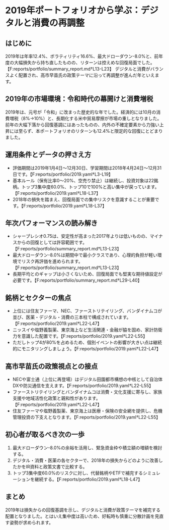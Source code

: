 # 2019年ポートフォリオから学ぶ：デジタルと消費の再調整

## はじめに
2019年は年率12.4%、ボラティリティ16.6%、最大ドローダウン-8.0%と、前年度の大幅損失から持ち直したものの、リターンは控えめな回復局面でした。【F:reports/portfolio/summary_report.md†L13-L23】 デジタルと消費がバランスよく配置され、高市早苗氏の政策テーマに沿って再調整が進んだ年といえます。

## 2019年の市場環境：令和時代の幕開けと消費増税
2019年は、元号が「令和」に改まった歴史的な年でした。経済的には10月の消費増税（8%→10%）と、長期化する米中貿易摩擦が市場の重しとなりました。前年の大幅下落から回復基調にはあったものの、内外の不確定要素から力強い上昇には至らず、本ポートフォリオのリターンも12.4%と限定的な回復にとどまりました。

## 運用条件とデータの押さえ方
- 評価期間は2019年1月4日〜12月30日、学習期間は2018年4月24日〜12月31日です。【F:reports/portfolio/2019.yaml†L3-L19】
- 基本ルール（保有比率0〜20%、空売り禁止）は継続し、投資対象は22銘柄。トップ3集中度60.0%、トップ10で100%と高い集中が戻っています。【F:reports/portfolio/2019.yaml†L18-L37】
- 2018年の損失を踏まえ、回復局面での集中リスクを意識することが重要です。【F:reports/portfolio/2019.yaml†L18-L37】

## 年次パフォーマンスの読み解き
- シャープレシオ0.75は、安定性が高まった2017年よりは低いものの、マイナスからの回復としては許容範囲です。【F:reports/portfolio/summary_report.md†L13-L23】
- 最大ドローダウン-8.0%は期間中で最小クラスであり、心理的負担が軽い環境でリスク再評価を進められます。【F:reports/portfolio/summary_report.md†L13-L23】
- 長期平均とのギャップは小さくないため、回復局面でも堅実な期待値設定が必要です。【F:reports/portfolio/summary_report.md†L29-L40】

## 銘柄とセクターの焦点
- 上位には住友ファーマ、NEC、ファーストリテイリング、バンダイナムコが並び、医薬・デジタル・消費の三本柱で構成されています。【F:reports/portfolio/2019.yaml†L22-L47】
- ニッスイや塩野義製薬、東京海上など生活関連・金融が脇を固め、家計防衛力を意識した配置です。【F:reports/portfolio/2019.yaml†L22-L55】
- ただしトップ4が80%を占めるため、個別イベントの影響が大きい点は継続的にモニタリングしましょう。【F:reports/portfolio/2019.yaml†L22-L47】

## 高市早苗氏の政策視点との接点
- NECや富士通（上位に再登場）はデジタル田園都市構想の中核として自治体DXや防災通信を支えます。【F:reports/portfolio/2019.yaml†L22-L55】
- ファーストリテイリングとバンダイナムコは消費・文化支援に寄与し、家族支援や地域活性化政策と親和性があります。【F:reports/portfolio/2019.yaml†L22-L47】
- 住友ファーマや塩野義製薬、東京海上は医療・保険の安全網を提供し、危機管理投資の下支えとなります。【F:reports/portfolio/2019.yaml†L22-L55】

## 初心者が取るべき次の一歩
1. 最大ドローダウン-8.0%の余裕を活用し、緊急資金枠や積立額の増額を検討する。
2. デジタル・消費・医薬の各セクターで、2018年の損失からどのように改善したかをIR資料と政策文書で比較する。
3. トップ3集中度60.0%のリスクに対し、代替銘柄やETFで補完するシミュレーションを継続する。【F:reports/portfolio/2019.yaml†L18-L47】

## まとめ
2019年は損失からの回復基調を示し、デジタルと消費が政策テーマを補完する配置となりました。とはいえ集中度は高いため、好転時も慎重に分散計画を見直す姿勢が求められます。
